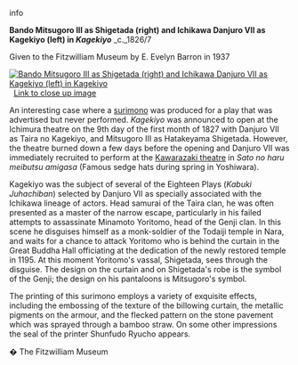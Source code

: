 info

**Bando Mitsugoro III as Shigetada (right) and Ichikawa Danjuro VII as Kagekiyo (left) in _Kagekiyo_** _c._1826/7

Given to the Fitzwilliam Museum by E. Evelyn Barron in 1937

[![Bando Mitsugoro III as Shigetada (right) and Ichikawa Danjuro VII as Kagekiyo (left) in Kagekiyo  ](P.476P.477-1937_small1.jpg)](KUN/kunp3476477.htm)  [Link to close up image](KUN/kunp476htm.htm)

An interesting case where a [surimono](textP.htm) was produced for a play that was advertised but never performed. _Kagekiyo_ was announced to open at the Ichimura theatre on the 9th day of the first month of 1827 with Danjuro VII as Taira no Kagekiyo, and Mitsugoro III as Hatakeyama Shigetada. However, the theatre burned down a few days before the opening and Danjuro VII was immediately recruited to perform at the [Kawarazaki theatre](KUN/kunp475474htm.htm) in _Sato no haru meibutsu amigasa_ (Famous sedge hats during spring in Yoshiwara).

Kagekiyo was the subject of several of the Eighteen Plays (_Kabuki Juhachiban_) selected by Danjuro VII as specially associated with the Ichikawa lineage of actors. Head samurai of the Taira clan, he was often presented as a master of the narrow escape, particularly in his failed attempts to assassinate Minamoto Yoritomo, head of the Genji clan. In this scene he disguises himself as a monk-soldier of the Todaiji temple in Nara, and waits for a chance to attack Yoritomo who is behind the curtain in the Great Buddha Hall officiating at the dedication of the newly restored temple in 1195. At this moment Yoritomo's vassal, Shigetada, sees through the disguise. The design on the curtain and on Shigetada's robe is the symbol of the Genji; the design on his pantaloons is Mitsugoro's symbol.

The printing of this surimono employs a variety of exquisite effects, including the embossing of the texture of the billowing curtain, the metallic pigments on the armour, and the flecked pattern on the stone pavement which was sprayed through a bamboo straw. On some other impressions the seal of the printer Shunfudo Ryucho appears.



� The Fitzwilliam Museum
